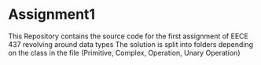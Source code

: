 # Assignment1
This Repository contains the source code for the first assignment of EECE 437 revolving around data types
The solution is split into folders depending on the class in the file (Primitive, Complex, Operation, Unary Operation)
